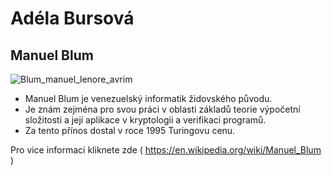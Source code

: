 # Adéla Bursová
## Manuel Blum
![Blum_manuel_lenore_avrim](https://github.com/user-attachments/assets/3553e660-7b7a-47b8-8db5-faae4be208cf)

- Manuel Blum je venezuelský informatik židovského původu. 
- Je znám zejména pro svou práci v oblasti základů teorie výpočetní složitosti a její aplikace v kryptologii a verifikaci programů. 
- Za tento přínos dostal v roce 1995 Turingovu cenu.


Pro vice informaci kliknete zde 
( https://en.wikipedia.org/wiki/Manuel_Blum )
